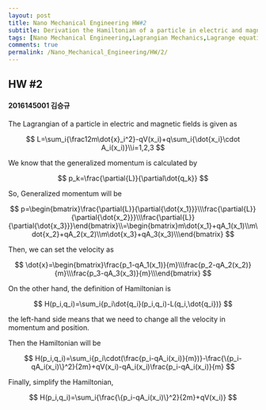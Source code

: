 ```yaml
---
layout: post
title: Nano Mechanical Engineering HW#2
subtitle: Derivation the Hamiltonian of a particle in electric and magnetic fields
tags: [Nano Mechanical Engineering,Lagrangian Mechanics,Lagrange equation,Hamiltonian Mechanics]
comments: true
permalink: /Nano_Mechanical_Engineering/HW/2/
---
```


## HW #2

#### 2016145001 김승규

The Lagrangian of a particle in electric and magnetic fields is given as

$$
L=\sum_i{\frac12m\dot{x}_i^2}-qV(x_i)+q\sum_i{\dot{x_i}\cdot A_i(x_i)}\\i=1,2,3
$$


We know that the generalized momentum is calculated by

$$
p_k=\frac{\partial{L}}{\partial\dot{q_k}}
$$


So, Generalized momentum will be

$$
p=\begin{bmatrix}\frac{\partial{L}}{\partial{\dot{x_1}}}\\\frac{\partial{L}}{\partial{\dot{x_2}}}\\\frac{\partial{L}}{\partial{\dot{x_3}}}\end{bmatrix}\\=\begin{bmatrix}m\dot{x_1}+qA_1(x_1)\\m\dot{x_2}+qA_2(x_2)\\m\dot{x_3}+qA_3(x_3)\\\end{bmatrix}
$$

Then, we can set the velocity as

$$
\dot{x}=\begin{bmatrix}\frac{p_1-qA_1(x_1)}{m}\\\frac{p_2-qA_2(x_2)}{m}\\\frac{p_3-qA_3(x_3)}{m}\\\end{bmatrix}
$$

On the other hand, the definition of Hamiltonian is

$$
H(p_i,q_i)=\sum_i{p_i\dot{q_i}(p_i,q_i)-L(q_i,\dot{q_i})}
$$

the left-hand side means that we need to change all the velocity in momentum and position.

Then the Hamiltonian will be

$$
H(p_i,q_i)=\sum_i{p_i\cdot(\frac{p_i-qA_i(x_i)}{m})}-\frac{\{p_i-qA_i(x_i)\}^2}{2m}+qV(x_i)-qA_i(x_i)\frac{p_i-qA_i(x_i)}{m}
$$

Finally, simplify the Hamiltonian,

$$
H(p_i,q_i)=\sum_i{\frac{\{p_i-qA_i(x_i)\}^2}{2m}+qV(x_i)}
$$
